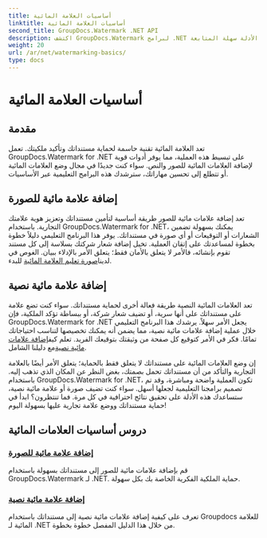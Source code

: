 ```yaml
---
title: أساسيات العلامة المائية
linktitle: أساسيات العلامة المائية
second_title: GroupDocs.Watermark .NET API
description: اكتشف GroupDocs.Watermark لبرامج .NET التعليمية لإضافة علامات مائية مصورة ونصية بسهولة. قم بحماية مستنداتك باستخدام هذه الأدلة سهلة المتابعة.
weight: 20
url: /ar/net/watermarking-basics/
type: docs
---
```

# أساسيات العلامة المائية

## مقدمة
تعد العلامة المائية تقنية حاسمة لحماية مستنداتك وتأكيد ملكيتك. تعمل GroupDocs.Watermark for .NET على تبسيط هذه العملية، مما يوفر أدوات قوية لإضافة العلامات المائية للصور والنص. سواء كنت جديدًا في مجال وضع العلامات المائية أو تتطلع إلى تحسين مهاراتك، سترشدك هذه البرامج التعليمية عبر الأساسيات.

## إضافة علامة مائية للصورة

تعد إضافة علامات مائية للصور طريقة أساسية لتأمين مستنداتك وتعزيز هوية علامتك التجارية. باستخدام GroupDocs.Watermark for .NET، يمكنك بسهولة تضمين الشعارات أو التوقيعات أو أي صورة في مستنداتك. يوفر هذا البرنامج التعليمي دليلاً خطوة بخطوة لمساعدتك على إتقان العملية. تخيل إضافة شعار شركتك بسلاسة إلى كل مستند تقوم بإنشائه، فالأمر لا يتعلق بالأمان فقط؛ يتعلق الأمر بالإدلاء ببيان. الغوص في لدينا[صورة تعليم العلامة المائية](./add-image-watermark/) للبدء.

## إضافة علامة مائية نصية

 تعد العلامات المائية النصية طريقة فعالة أخرى لحماية مستنداتك. سواء كنت تضع علامة على مستنداتك على أنها سرية، أو تضيف شعار شركة، أو ببساطة تؤكد الملكية، فإن GroupDocs.Watermark for .NET يجعل الأمر سهلاً. يرشدك هذا البرنامج التعليمي خلال عملية إضافة علامات مائية نصية، مما يضمن أنه يمكنك تخصيصها لتناسب احتياجاتك تمامًا. فكر في الأمر كتوقيع كل صفحة من وثيقتك بتوقيعك الفريد. تعلم كيف[إضافة علامات مائية نصية](./add-text-watermark/)مع دليلنا الشامل.

إن وضع العلامات المائية على مستنداتك لا يتعلق فقط بالحماية؛ يتعلق الأمر أيضًا بالعلامة التجارية والتأكد من أن مستنداتك تحمل بصمتك، بغض النظر عن المكان الذي تذهب إليه. باستخدام GroupDocs.Watermark for .NET، تكون العملية واضحة ومباشرة، وقد تم تصميم برامجنا التعليمية لجعلها أسهل. سواء كنت تضيف صورة أو علامة مائية نصية، ستساعدك هذه الأدلة على تحقيق نتائج احترافية في كل مرة. فما تنتظرون؟ ابدأ في حماية مستنداتك ووضع علامة تجارية عليها بسهولة اليوم!

## دروس أساسيات العلامات المائية
### [إضافة علامة مائية للصورة](./add-image-watermark/)
قم بإضافة علامات مائية للصور إلى مستنداتك بسهولة باستخدام GroupDocs.Watermark لـ .NET. حماية الملكية الفكرية الخاصة بك بكل سهولة.
### [إضافة علامة مائية نصية](./add-text-watermark/)
تعرف على كيفية إضافة علامات مائية نصية إلى مستنداتك باستخدام Groupdocs للعلامة المائية لـ .NET من خلال هذا الدليل المفصل خطوة بخطوة.